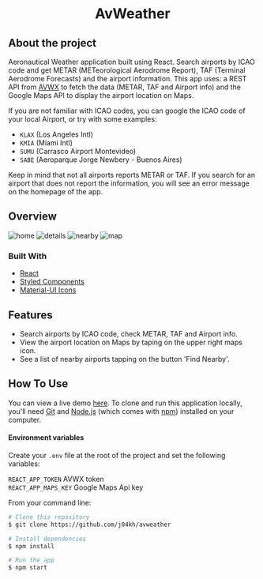 <h1 align="center">AvWeather</h1>

## About the project

Aeronautical Weather application built using React. Search airports by ICAO code and get METAR (METeorological Aerodrome Report), TAF (Terminal Aerodrome Forecasts) and the airport information.
This app uses: a REST API from [AVWX](https://avwx.rest/) to fetch the data (METAR, TAF and Airport info) and the Google Maps API to display the airport location on Maps.

If you are not familiar with ICAO codes, you can google the ICAO code of your local Airport, or try with some examples:

- `KLAX` (Los Angeles Intl)
- `KMIA` (Miami Intl)
- `SUMU` (Carrasco Airport Montevideo)
- `SABE` (Aeroparque Jorge Newbery - Buenos Aires)

Keep in mind that not all airports reports METAR or TAF. If you search for an airport that does not report the information, you will see an error message on the homepage of the app.

## Overview

![home](src/assets/images/screenshots/home.png?raw=true)
![details](src/assets/images/screenshots/details.png?raw=true)
![nearby](src/assets/images/screenshots/nearby.png?raw=true)
![map](src/assets/images/screenshots/map.png?raw=true)

### Built With

- [React](https://reactjs.org/)
- [Styled Components](https://styled-components.com/)
- [Material-UI Icons](https://material-ui.com/components/material-icons/)

## Features

- Search airports by ICAO code, check METAR, TAF and Airport info.
- View the airport location on Maps by taping on the upper right maps icon.
- See a list of nearby airports tapping on the button 'Find Nearby'.

## How To Use

You can view a live demo [here](https://j04kh.github.io/avweather/).
To clone and run this application locally, you'll need [Git](https://git-scm.com) and [Node.js](https://nodejs.org/en/download/) (which comes with [npm](http://npmjs.com)) installed on your computer.

#### Environment variables

Create your `.env` file at the root of the project and set the following variables:

`REACT_APP_TOKEN` AVWX token </br>
`REACT_APP_MAPS_KEY` Google Maps Api key

From your command line:

```bash
# Clone this repository
$ git clone https://github.com/j04kh/avweather

# Install dependencies
$ npm install

# Run the app
$ npm start
```
